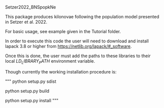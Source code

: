 Setzer2022_BNSpopkNe

This package produces kilonovae following the population model presented in Setzer et al. 2022.

For basic usage, see example given in the Tutorial folder.

In order to execute this code the user will need to download and install
lapack 3.8 or higher from https://netlib.org/lapack/#_software.

Once this is done, the user must add the paths to these libraries to their local $LD_LIBRARY_PATH$ environment variable.

Though currently the working installation procedure is:

"""
python setup.py sdist

python setup.py build

python setup.py install
"""
